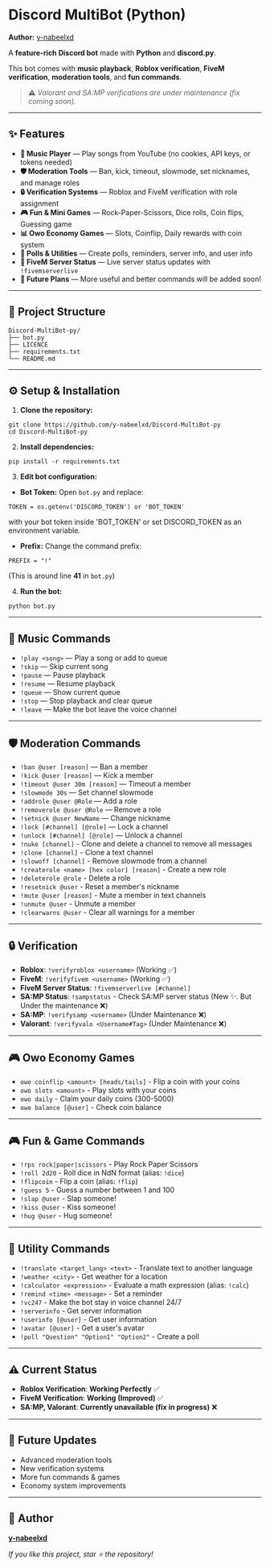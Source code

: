 # Discord MultiBot (Python)

**Author:** [y-nabeelxd](https://github.com/y-nabeelxd)

A **feature-rich Discord bot** made with **Python** and **discord.py**.

This bot comes with **music playback**, **Roblox verification**, **FiveM verification**, **moderation tools**, and **fun commands**.
> ⚠️ *Valorant and SA:MP verifications are under maintenance (fix coming soon).*

---

## ✨ Features
- **🎵 Music Player** — Play songs from YouTube (no cookies, API keys, or tokens needed)
- **🛡️ Moderation Tools** — Ban, kick, timeout, slowmode, set nicknames, and manage roles
- **🔒 Verification Systems** — Roblox and FiveM verification with role assignment
- **🎮 Fun & Mini Games** — Rock-Paper-Scissors, Dice rolls, Coin flips, Guessing game
- **📊 Owo Economy Games** — Slots, Coinflip, Daily rewards with coin system
- **📆 Polls & Utilities** — Create polls, reminders, server info, and user info
- **📌 FiveM Server Status** — Live server status updates with `!fivemserverlive`
- **🚀 Future Plans** — More useful and better commands will be added soon!

---

## 📂 Project Structure
```
Discord-MultiBot-py/
├── bot.py
├── LICENCE
├── requirements.txt
└── README.md
```

---

## ⚙️ Setup & Installation
1. **Clone the repository:**
```
git clone https://github.com/y-nabeelxd/Discord-MultiBot-py
cd Discord-MultiBot-py
```
2. **Install dependencies:**
```
pip install -r requirements.txt
```
3. **Edit bot configuration:**
- **Bot Token:** 
Open `bot.py` and replace:
```
TOKEN = os.getenv('DISCORD_TOKEN') or 'BOT_TOKEN'
```
with your bot token inside 'BOT_TOKEN' or set DISCORD_TOKEN as an environment variable.
- **Prefix:**
Change the command prefix:
```
PREFIX = "!"
```
(This is around line **41** in `bot.py`)

4. **Run the bot:**
```
python bot.py
```

---

## 🎵 Music Commands
- `!play <song>` — Play a song or add to queue 
- `!skip` — Skip current song 
- `!pause` — Pause playback 
- `!resume` — Resume playback 
- `!queue` — Show current queue 
- `!stop` — Stop playback and clear queue 
- `!leave` — Make the bot leave the voice channel 

---

## 🛡️ Moderation Commands
- `!ban @user [reason]` — Ban a member 
- `!kick @user [reason]` — Kick a member 
- `!timeout @user 30m [reason]` — Timeout a member 
- `!slowmode 30s` — Set channel slowmode 
- `!addrole @user @Role` — Add a role 
- `!removerole @user @Role` — Remove a role 
- `!setnick @user NewName` — Change nickname 
- `!lock [#channel] [@role]` — Lock a channel 
- `!unlock [#channel] [@role]` — Unlock a channel
- `!nuke [channel]` - Clone and delete a channel to remove all messages
- `!clone [channel]` - Clone a text channel
- `!slowoff [channel]` - Remove slowmode from a channel
- `!createrole <name> [hex color] [reason]` - Create a new role
- `!deleterole @role` - Delete a role
- `!resetnick @user` - Reset a member's nickname
- `!mute @user [reason]` - Mute a member in text channels
- `!unmute @user` - Unmute a member
- `!clearwarns @user` - Clear all warnings for a member

---

## 🔒 Verification
- **Roblox**: `!verifyroblox <username>` (Working ✅) 
- **FiveM**: `!verifyfivem <username>` (Working ✅) 
- **FiveM Server Status**: `!fivemserverlive [#channel]`
- **SA:MP Status**: `!sampstatus` - Check SA:MP server status (New ✨. But Under the maintenance ❌)
- **SA:MP**: `!verifysamp <username>` (Under Maintenance ❌) 
- **Valorant**: `!verifyvalo <Username#Tag>` (Under Maintenance ❌) 

---

## 🎮 Owo Economy Games
- `owo coinflip <amount> [heads/tails]` - Flip a coin with your coins
- `owo slots <amount>` - Play slots with your coins
- `owo daily` - Claim your daily coins (300-5000)
- `owo balance [@user]` - Check coin balance

---

## 🎮 Fun & Game Commands
- `!rps rock|paper|scissors` - Play Rock Paper Scissors
- `!roll 2d20` - Roll dice in NdN format (alias: `!dice`)
- `!flipcoin` - Flip a coin (alias: `!flip`)
- `!guess 5` - Guess a number between 1 and 100
- `!slap @user` - Slap someone!
- `!kiss @user` - Kiss someone!
- `!hug @user` - Hug someone!

---

## 📆 Utility Commands
- `!translate <target_lang> <text>` - Translate text to another language
- `!weather <city>` - Get weather for a location
- `!calculator <expression>` - Evaluate a math expression (alias: `!calc`)
- `!remind <time> <message>` - Set a reminder
- `!vc247` - Make the bot stay in voice channel 24/7
- `!serverinfo` - Get server information
- `!userinfo [@user]` - Get user information
- `!avatar [@user]` - Get a user's avatar
- `!poll "Question" "Option1" "Option2"` - Create a poll

---

## ⚠️ Current Status
- **Roblox Verification**: **Working Perfectly** ✅ 
- **FiveM Verification**: **Working (Improved)** ✅ 
- **SA:MP, Valorant**: **Currently unavailable (fix in progress)** ❌ 

---

## 🚀 Future Updates
- Advanced moderation tools 
- New verification systems 
- More fun commands & games 
- Economy system improvements

---

## 👤 Author
**[y-nabeelxd](https://github.com/y-nabeelxd)**

_If you like this project, star ⭐ the repository!_
